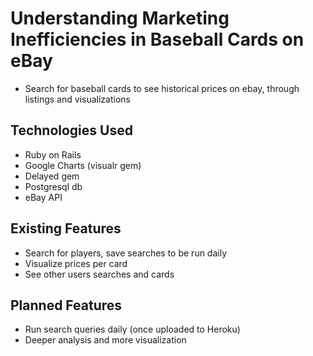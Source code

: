 # Understanding Marketing Inefficiencies in Baseball Cards on eBay

* Search for baseball cards to see historical prices on ebay, through listings and visualizations

## Technologies Used

* Ruby on Rails
* Google Charts (visualr gem)
* Delayed gem
* Postgresql db
* eBay API

## Existing Features

* Search for players, save searches to be run daily
* Visualize prices per card
* See other users searches and cards

## Planned Features

* Run search queries daily (once uploaded to Heroku)
* Deeper analysis and more visualization